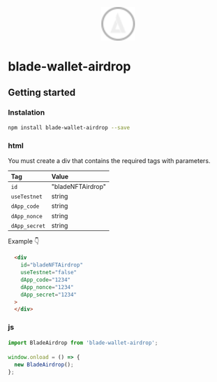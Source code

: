 <p></p>
<p align="center">
  <a href="https://www.bladewallet.io/" target="_blank">
    <img width="77px" src="./img/blade-logo.svg"/>
  </a>
</p>

# blade-wallet-airdrop

## Getting started

### Instalation

``` bash
npm install blade-wallet-airdrop --save
```

### html

You must create a div that contains the required tags with parameters.

| Tag           | Value |
|:--------------|:------------------|
| `id`          | "bladeNFTAirdrop" |
| `useTestnet`  | string            |
| `dApp_code`   | string            |
| `dApp_nonce`  | string            |
| `dApp_secret` | string            |

Example 👇

```html
  <div
    id="bladeNFTAirdrop"
    useTestnet="false"
    dApp_code="1234"
    dApp_nonce="1234"
    dApp_secret="1234"
  >
  </div>
```

### js

```javascript
import BladeAirdrop from 'blade-wallet-airdrop';

window.onload = () => {
  new BladeAirdrop();
};
```
